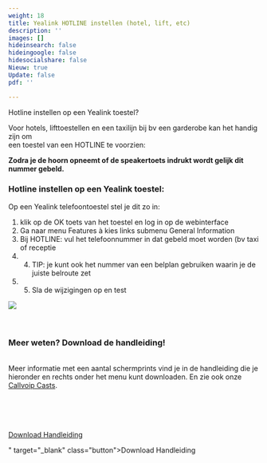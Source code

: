 ```yaml
---
weight: 18
title: Yealink HOTLINE instellen (hotel, lift, etc)
description: ''
images: []
hideinsearch: false
hideingoogle: false
hidesocialshare: false
Nieuw: true
Update: false
pdf: ''

---
```

Hotline instellen op een Yealink toestel?

Voor hotels, lifttoestellen en een taxilijn bij bv een garderobe kan het handig zijn om  
een toestel van een HOTLINE te voorzien:

**Zodra je de hoorn opneemt of de speakertoets indrukt wordt gelijk dit nummer gebeld.**

<h3>Hotline instellen op een Yealink toestel:</h3>  
Op een Yealink telefoontoestel stel je dit zo in: <br>

1. klik op de OK toets van het toestel en log in op de webinterface<br>
2. Ga naar menu Features à kies links submenu General Information<br>
3. Bij HOTLINE: vul het telefoonnummer in dat gebeld moet worden (bv taxi of receptie<br>
4. 4. TIP: je kunt ook het nummer van een belplan gebruiken waarin je de juiste belroute zet <br>
5. 5. Sla de wijzigingen op en test<br>

![](https://res.cloudinary.com/callvoip/image/upload/v1622047980/hotline_n3hays.jpg)  
<br><br><h3>Meer weten? Download de handleiding!</h3>  
Meer informatie met een aantal schermprints vind je in de handleiding die je hieronder en rechts onder het menu kunt downloaden. En zie ook onze [Callvoip Casts](https://callvoip.nl/casts).  
<br><br><br><br>

<a href="http://files.callvoip.nl/downloads/Callvoip_verkorte_gebruikshandleiding_Yealink-IP-DECT-W53-W60.pdf" target="_blank" class="button">Download Handleiding</a>

" target="_blank" class="button">Download Handleiding</a>